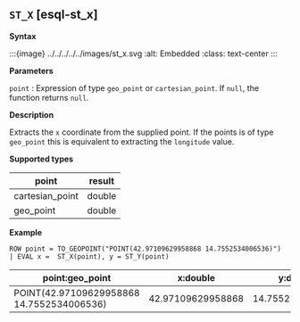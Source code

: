 ## `ST_X` [esql-st_x]

**Syntax**

:::{image} ../../../../../images/st_x.svg
:alt: Embedded
:class: text-center
:::

**Parameters**

`point`
:   Expression of type `geo_point` or `cartesian_point`. If `null`, the function returns `null`.

**Description**

Extracts the `x` coordinate from the supplied point. If the points is of type `geo_point` this is equivalent to extracting the `longitude` value.

**Supported types**

| point | result |
| --- | --- |
| cartesian_point | double |
| geo_point | double |

**Example**

```esql
ROW point = TO_GEOPOINT("POINT(42.97109629958868 14.7552534006536)")
| EVAL x =  ST_X(point), y = ST_Y(point)
```

| point:geo_point | x:double | y:double |
| --- | --- | --- |
| POINT(42.97109629958868 14.7552534006536) | 42.97109629958868 | 14.7552534006536 |


